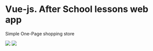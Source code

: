 # Vue-js. After School lessons web app
Simple One-Page shopping store 

<img src = "https://img.shields.io/badge/University%20Project-CST3145-blue"/>
<img src = "https://img.shields.io/badge/University%20Project-Group%20project-orange"/>
